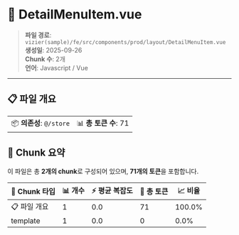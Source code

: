# 📄 DetailMenuItem.vue

> **파일 경로**: `vizier(sample)/fe/src/components/prod/layout/DetailMenuItem.vue`  
> **생성일**: 2025-09-26  
> **Chunk 수**: 2개  
> **언어**: Javascript / Vue
---


## 📋 파일 개요

| | |
|--|--|
| 📦 **의존성**: `@/store` | 📊 **총 토큰 수**: 71 |






## 🧩 Chunk 요약

이 파일은 총 **2개의 chunk**로 구성되어 있으며, **71개의 토큰**을 포함합니다.

| 🧩 Chunk 타입 | 📊 개수 | ⚡ 평균 복잡도 | 📝 총 토큰 | 📈 비율 |
|---------------|--------|-------------|----------|--------|
| 📋 파일 개요 | 1 | 0.0 | 71 | 100.0% |
| template | 1 | 0.0 | 0 | 0.0% |

